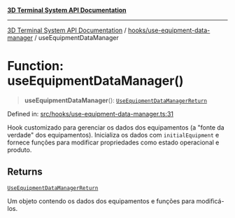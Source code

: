 [**3D Terminal System API Documentation**](../../../README.md)

***

[3D Terminal System API Documentation](../../../README.md) / [hooks/use-equipment-data-manager](../README.md) / useEquipmentDataManager

# Function: useEquipmentDataManager()

> **useEquipmentDataManager**(): [`UseEquipmentDataManagerReturn`](../interfaces/UseEquipmentDataManagerReturn.md)

Defined in: [src/hooks/use-equipment-data-manager.ts:31](https://github.com/Dicommunitas/ThreeJS_Terminal_3D2/blob/50ef787d9f23a1c5f4362ca495ac1334ca854f4f/src/hooks/use-equipment-data-manager.ts#L31)

Hook customizado para gerenciar os dados dos equipamentos (a "fonte da verdade" dos equipamentos).
Inicializa os dados com `initialEquipment` e fornece funções para modificar
propriedades como estado operacional e produto.

## Returns

[`UseEquipmentDataManagerReturn`](../interfaces/UseEquipmentDataManagerReturn.md)

Um objeto contendo os dados dos equipamentos e funções para modificá-los.
